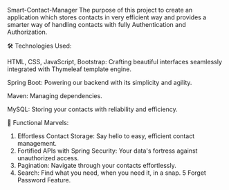 Smart-Contact-Manager
The purpose of this project to create an application which stores contacts in very efficient way and provides a smarter way of handling contacts with fully Authentication and Authorization.

🛠 Technologies Used:

HTML, CSS, JavaScript, Bootstrap: Crafting beautiful interfaces seamlessly integrated with Thymeleaf template engine.

Spring Boot: Powering our backend with its simplicity and agility.

Maven: Managing dependencies.

MySQL: Storing your contacts with reliability and efficiency.


🎯 Functional Marvels:

1) Effortless Contact Storage: Say hello to easy, efficient contact management.
2) Fortified APIs with Spring Security: Your data's fortress against unauthorized access.
3) Pagination: Navigate through your contacts effortlessly.
4) Search: Find what you need, when you need it, in a snap.
5 Forget Password Feature.
